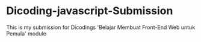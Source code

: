 # Dicoding-javascript-Submission
This is my submission for Dicodings 'Belajar Membuat Front-End Web untuk Pemula' module

